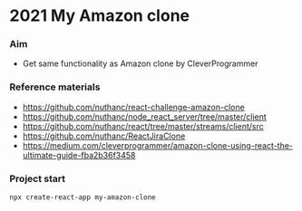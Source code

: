 # 2021 My Amazon clone

### Aim
* Get same functionality as Amazon clone by CleverProgrammer

### Reference materials
* https://github.com/nuthanc/react-challenge-amazon-clone
* https://github.com/nuthanc/node_react_server/tree/master/client
* https://github.com/nuthanc/react/tree/master/streams/client/src
* https://github.com/nuthanc/ReactJiraClone
* https://medium.com/cleverprogrammer/amazon-clone-using-react-the-ultimate-guide-fba2b36f3458

### Project start
```sh
npx create-react-app my-amazon-clone
```